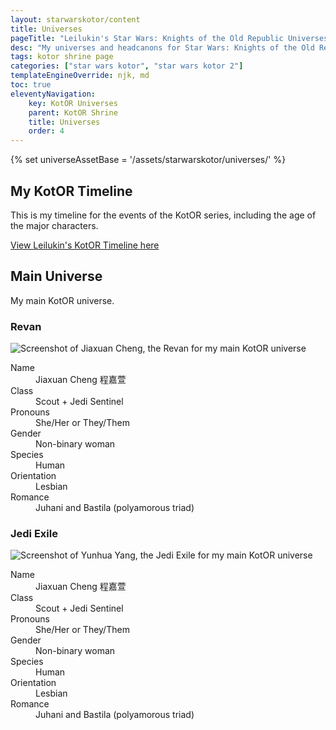 ```yaml
---
layout: starwarskotor/content
title: Universes
pageTitle: "Leilukin's Star Wars: Knights of the Old Republic Universes"
desc: "My universes and headcanons for Star Wars: Knights of the Old Republic series."
tags: kotor shrine page
categories: ["star wars kotor", "star wars kotor 2"]
templateEngineOverride: njk, md
toc: true
eleventyNavigation:
    key: KotOR Universes
    parent: KotOR Shrine
    title: Universes
    order: 4
---
```

{% set universeAssetBase = '/assets/starwarskotor/universes/' %}

## My KotOR Timeline

This is my timeline for the events of the KotOR series, including the age of the major characters.

[View Leilukin's KotOR Timeline here](https://docs.google.com/spreadsheets/d/1xh9QpXBBVYwBNss1ifrLG1Pf7lbm_AhwaCktlbH0Yzo/edit)

## Main Universe

My main KotOR universe.

### Revan

![Screenshot of Jiaxuan Cheng, the Revan for my main KotOR universe]({{universeAssetBase}}myrevan-jiaxuan-cheng.png)

<dl>
    <dt>Name</dt>
    <dd>Jiaxuan Cheng 程嘉萱</dd>
    <dt>Class</dt>
    <dd>Scout + Jedi Sentinel</dd>
    <dt>Pronouns</dt>
    <dd>She/Her or They/Them</dd>
    <dt>Gender</dt>
    <dd>Non-binary woman</dd>
    <dt>Species</dt>
    <dd>Human</dd>
    <dt>Orientation</dt>
    <dd>Lesbian</dd>
    <dt>Romance</dt>
    <dd>Juhani and Bastila (polyamorous triad)</dd>
</dl>

### Jedi Exile

![Screenshot of Yunhua Yang, the Jedi Exile for my main KotOR universe]({{universeAssetBase}}myexile-yunhua-yang.png)

<dl>
    <dt>Name</dt>
    <dd>Jiaxuan Cheng 程嘉萱</dd>
    <dt>Class</dt>
    <dd>Scout + Jedi Sentinel</dd>
    <dt>Pronouns</dt>
    <dd>She/Her or They/Them</dd>
    <dt>Gender</dt>
    <dd>Non-binary woman</dd>
    <dt>Species</dt>
    <dd>Human</dd>
    <dt>Orientation</dt>
    <dd>Lesbian</dd>
    <dt>Romance</dt>
    <dd>Juhani and Bastila (polyamorous triad)</dd>
</dl>

